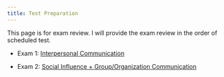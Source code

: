 ```yaml
---
title: Test Preparation
---
```


This page is for exam review. I will provide the exam review in the order of scheduled test.

- Exam 1: [Interpersonal Communication](https://comm2100.kristenjz.com/files/exam_1.pdf)

- Exam 2: [Social Influence + Group/Organization Communication](https://comm2100.kristenjz.com/files/exam_2.pdf)

  





